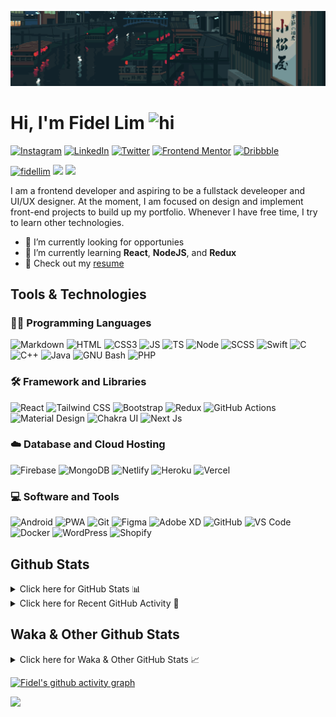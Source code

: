 ![Tokyo Downtown](tokyoDowntown.gif)

# Hi, I'm Fidel Lim <img src="https://user-images.githubusercontent.com/1303154/88677602-1635ba80-d120-11ea-84d8-d263ba5fc3c0.gif" width="28px" alt="hi">

[![Instagram](https://img.shields.io/badge/-Instagram-E4405F?logo=instagram&logoColor=white&style=flat-square)](https://www.instagram.com/_fidel_lim_/)
[![LinkedIn](https://img.shields.io/badge/-LinkedIn-0A66C2?logo=linkedin&style=flat-square)](https://www.linkedin.com/in/fidellim/)
[![Twitter](https://img.shields.io/badge/-Twitter-1DA1F2?logo=twitter&logoColor=white&style=flat-square)](https://twitter.com/fidellim)
[![Frontend Mentor](https://img.shields.io/badge/-Frontend_Mentor-3F54A3?logo=frontendmentor&logoColor=white&style=flat-square)](https://www.frontendmentor.io/profile/fidellim)
[![Dribbble](https://img.shields.io/badge/-Dribbble-EA4C89?logo=dribbble&logoColor=white&style=flat-square)](https://dribbble.com/fidellim)

[<img src="https://komarev.com/ghpvc/?username=fidellim&label=Profile%20views&color=0e75b6&style=flat-square" alt="fidellim" />](https://github.com/fidellim/fidellim)
[<img src="https://img.shields.io/badge/Email-lim.fidel%40gmail.com-orange?style=flat-square&logo=gmail">](mailto:lim.fidel@gmail.com)
[<img src="https://img.shields.io/badge/Personal%20Site-fidellim.dev-red?style=flat-square&logo=safari">](https://fidellim.dev/resume)

I am a frontend developer and aspiring to be a fullstack develeoper and UI/UX designer. At the moment, I am focused on design and implement front-end projects to build up my portfolio. Whenever I have free time, I try to learn other technologies.

- 🔭 I’m currently looking for opportunies
- 🌱 I’m currently learning **React**, **NodeJS**, and **Redux**
- 📝 Check out my [resume](https://fidellim.dev/resume)

## Tools & Technologies

### 👨‍💻 Programming Languages

![Markdown](https://img.shields.io/badge/-Markdown-000000?logo=markdown&logoColor=white&style=flat-square)
![HTML](https://img.shields.io/badge/-HTML-E34F26?logo=html5&logoColor=white&style=flat-square)
![CSS3](https://img.shields.io/badge/-CSS-157286?logo=css3&style=flat-square)
![JS](https://img.shields.io/badge/-JavaScript-F7DF1E?logo=javascript&logoColor=black&logoWidth=25&style=flat-square)
![TS](https://img.shields.io/badge/-TypeScript-3178C6?logo=typescript&logoColor=black&logoWidth=25&style=flat-square)
![Node](https://img.shields.io/badge/-NodeJS-F05032?logo=node.js&logoColor=white&style=flat-square)
![SCSS](https://img.shields.io/badge/-SASS-C76494?logo=sass&logoColor=white&logoWidth=25&style=flat-square)
![Swift](https://img.shields.io/badge/-Swift-FA7343?logo=swift&logoColor=white&logoWidth=25&style=flat-square)
![C](https://custom-icon-badges.herokuapp.com/badge/C-03599C.svg?logo=c-in-hexagon&logoColor=white&style=flat-square)
![C++](https://custom-icon-badges.herokuapp.com/badge/C++-CC0000.svg?logo=cpp2&logoColor=white&style=flat-square)
![Java](https://img.shields.io/badge/-Java-007396?logo=java&logoColor=white&logoWidth=25&style=flat-square)
![GNU Bash](https://img.shields.io/badge/-Bash-4EAA25?logo=gnubash&logoColor=white&logoWidth=25&style=flat-square)
![PHP](https://img.shields.io/badge/-PHP-777BB4?logo=php&logoColor=white&logoWidth=25&style=flat-square)

### 🛠️ Framework and Libraries

![React](https://img.shields.io/badge/-React-000000?logo=react&logoColor=61DAFB&style=flat-square)
![Tailwind CSS](https://img.shields.io/badge/-Tailwind_CSS-15B3C0?logo=tailwindcss&logoColor=white&logoWidth=25&style=flat-square)
![Bootstrap](https://img.shields.io/badge/-Bootstrap-7952B3?logo=bootstrap&logoColor=white&logoWidth=25)
![Redux](https://img.shields.io/badge/-Redux-764ABC?logo=redux&logoColor=white&logoWidth=25)
![GitHub Actions](https://img.shields.io/badge/-GitHub_Actions-2088FF?logo=githubactions&logoColor=white&logoWidth=25)
![Material Design](https://img.shields.io/badge/-Material_Design-000?logo=materialdesign&logoColor=757575&logoWidth=25)
![Chakra UI](https://img.shields.io/badge/-Chakra_UI-319795?logo=chakraui&logoColor=fff&logoWidth=25)
![Next Js](https://img.shields.io/badge/-Next_JS-000?logo=next.js&logoColor=fff&logoWidth=25)

### ☁️ Database and Cloud Hosting

![Firebase](https://img.shields.io/badge/-Firebase-F05032?logo=firebase&logoColor=white&style=flat-square)
![MongoDB](https://img.shields.io/badge/-MongoDB-47A248?logo=mongodb&logoColor=white&style=flat-square)
![Netlify](https://img.shields.io/badge/-Netlify-00C7B7?logo=netlify&logoColor=white&style=flat-square)
![Heroku](https://img.shields.io/badge/-Heroku-430098?logo=heroku&logoColor=white&logoWidth=25)
![Vercel](https://img.shields.io/badge/-Vercel-000000?logo=vercel&logoColor=white&style=flat-square)

### 💻 Software and Tools

![Android](https://img.shields.io/badge/-Android-3DDC84?logo=android&logoColor=black&logoWidth=25&style=flat-square)
![PWA](https://img.shields.io/badge/-PWA-550EBE?logo=pwa&logoColor=white&style=flat-square)
![Git](https://img.shields.io/badge/-Git-F05032?logo=git&logoColor=white&style=flat-square)
![Figma](https://img.shields.io/badge/-Figma-F24E1E?logo=figma&logoColor=white&style=flat-square)
![Adobe XD](https://img.shields.io/badge/-Adobe%20XD-FF61F6?logo=adobe%20xd&logoColor=black&logoWidth=25&style=flat-square)
![GitHub](https://img.shields.io/badge/-GitHub-181717?logo=github&style=flat-square)
![VS Code](https://img.shields.io/badge/-VS%20Code-007ACC?logo=visual%20studio%20code&style=flat-square)
![Docker](https://img.shields.io/badge/-Docker-2496ED?logo=docker&logoColor=white&style=flat-square)
![WordPress](https://img.shields.io/badge/-WordPress-21759B?logo=wordpress&logoColor=white&style=flat-square)
![Shopify](https://img.shields.io/badge/-Shopify-7AB55C?logo=shopify&logoColor=white&style=flat-square)

<!-- https://github.com/JaeSeoKim/badge42 -->

<!-- ## 42 Stats

<details>
<summary> Click here for &nbsp;
<img src="https://img.shields.io/badge/-Abu_Dhabi-000000?logo=42&style=flat-square">
</summary> -->

<!-- <img src="https://badge42.herokuapp.com/api/stats/flim?privacyEmail=true">
<img src="https://badge42.herokuapp.com/api/stats/flim?cursus=C%20Piscine&privacyEmail=true"> -->

<!-- [![flim's 42 stats](https://badge42.vercel.app/api/v2/stats/cl1c1a9ce001109mq8crq44uh?cursusId=9)](https://github.com/JaeSeoKim/badge42)
[![flim's 42 stats](https://badge42.vercel.app/api/v2/stats/cl1c1a9ce001109mq8crq44uh?cursusId=21)](https://github.com/JaeSeoKim/badge42) -->

</details>

## Github Stats

<details>
	<summary>
		Click here for GitHub Stats 📊
	</summary>
	<br/>

<img src="https://github-readme-stats.vercel.app/api/top-langs/?username=fidellim&layout=compact&langs_count=8&hide=scss,css,html&theme=dracula&border_color=ff4499" alt="fidellim" />
<img src="https://github-readme-stats.vercel.app/api?username=fidellim&show_icons=true&locale=en&theme=tokyonight&hide_border=true" alt="fidellim" />
<img src="https://github-readme-streak-stats.herokuapp.com?user=fidellim&theme=material-palenight&hide_border=true&date_format=M%20j%5B%2C%20Y%5D" alt="fidellim" />

</details>

<details>
	<summary>
		Click here for Recent GitHub Activity 🚴
	</summary>
	<br/>

<!--RECENT_ACTIVITY:start-->

1. ⭐ Starred [ByteByteGoHq/system-design-101](https://github.com/ByteByteGoHq/system-design-101)
2. 📔 Created new repository [fidellim/Pricewise](https://github.com/fidellim/Pricewise)
3. ⭐ Starred [Pondorasti/emojis](https://github.com/Pondorasti/emojis)
4. ⭐ Starred [Nutlope/aicommits](https://github.com/Nutlope/aicommits)
5. 📔 Created new repository [fidellim/Amazon-Forest-Parallax](https://github.com/fidellim/Amazon-Forest-Parallax)
<!--RECENT_ACTIVITY:end-->

<!--RECENT_ACTIVITY:last_update_end-->

</details>

## Waka & Other Github Stats

<details>
	<summary>
		Click here for Waka & Other GitHub Stats 📈
	</summary>
	<br/>

<!--START_SECTION:waka-->
![Lines of code](https://img.shields.io/badge/From%20Hello%20World%20I%27ve%20Written-1.3%20million%20lines%20of%20code-blue)

**🐱 My GitHub Data** 

> 📦 210.6 kB Used in GitHub's Storage 
 > 
> 🏆 0 Contributions in the Year 2025
 > 
> 💼 Opted to Hire
 > 
> 📜 94 Public Repositories 
 > 
> 🔑 1 Private Repositories 
 > 
**I'm a Night 🦉** 

```text
🌞 Morning                1666 commits        █████░░░░░░░░░░░░░░░░░░░░   20.61 % 
🌆 Daytime                1826 commits        ██████░░░░░░░░░░░░░░░░░░░   22.59 % 
🌃 Evening                2042 commits        ██████░░░░░░░░░░░░░░░░░░░   25.27 % 
🌙 Night                  2548 commits        ████████░░░░░░░░░░░░░░░░░   31.53 % 
```
📅 **I'm Most Productive on Sunday** 

```text
Monday                   1154 commits        ████░░░░░░░░░░░░░░░░░░░░░   14.28 % 
Tuesday                  1086 commits        ███░░░░░░░░░░░░░░░░░░░░░░   13.44 % 
Wednesday                1122 commits        ███░░░░░░░░░░░░░░░░░░░░░░   13.88 % 
Thursday                 1231 commits        ████░░░░░░░░░░░░░░░░░░░░░   15.23 % 
Friday                   1053 commits        ███░░░░░░░░░░░░░░░░░░░░░░   13.03 % 
Saturday                 1104 commits        ███░░░░░░░░░░░░░░░░░░░░░░   13.66 % 
Sunday                   1332 commits        ████░░░░░░░░░░░░░░░░░░░░░   16.48 % 
```


📊 **This Week I Spent My Time On** 

```text
🕑︎ Time Zone: Asia/Dubai

💬 Programming Languages: 
No Activity Tracked This Week

🔥 Editors: 
No Activity Tracked This Week

🐱‍💻 Projects: 
No Activity Tracked This Week

💻 Operating System: 
No Activity Tracked This Week
```

**I Mostly Code in JavaScript** 

```text
JavaScript               31 repos            ██████████░░░░░░░░░░░░░░░   38.75 % 
HTML                     12 repos            ████░░░░░░░░░░░░░░░░░░░░░   15.00 % 
CSS                      8 repos             ██░░░░░░░░░░░░░░░░░░░░░░░   10.00 % 
TypeScript               3 repos             █░░░░░░░░░░░░░░░░░░░░░░░░   03.75 % 
Python                   1 repo              ░░░░░░░░░░░░░░░░░░░░░░░░░   01.25 % 
```




 Last Updated on 27/08/2025 05:24:16 UTC
<!--END_SECTION:waka-->

</details>

[![Fidel's github activity graph](https://github-readme-activity-graph.vercel.app/graph?username=fidellim&theme=material-palenight&hide_border=true)](https://github.com/ashutosh00710/github-readme-activity-graph)

<img src="https://capsule-render.vercel.app/api?type=waving&color=gradient&height=80&section=footer"/>
